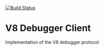 [![Build Status](https://travis-ci.org/pylonide/lib-v8debug.svg?branch=master)](https://travis-ci.org/pylonide/lib-v8debug)

V8 Debugger Client
==================

Implementation of the V8 debugger protocol

